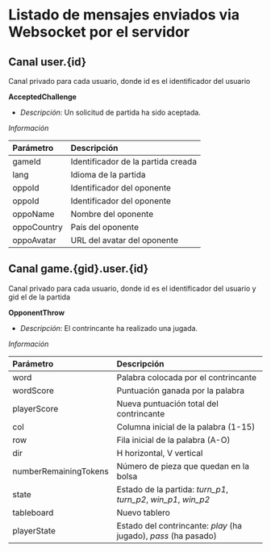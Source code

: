 # Listado de mensajes enviados via Websocket por el servidor

## Canal user.{id}

Canal privado para cada usuario, donde id es el identificador del usuario

**AcceptedChallenge**

- *Descripción*: Un solicitud de partida ha sido aceptada.

*Información*

|  Parámetro   |  Descripción  |
| :----------  | :------------ |
| gameId       | Identificador de la partida creada |
| lang         | Idioma de la partida |
| oppoId       | Identificador del oponente |
| oppoId       | Identificador del oponente |
| oppoName     | Nombre del oponente
| oppoCountry  | País del oponente |
| oppoAvatar   | URL del avatar del oponente  |


## Canal game.{gid}.user.{id}

Canal privado para cada usuario, donde id es el identificador del usuario y gid el de la partida

**OpponentThrow**

- *Descripción*: El contrincante ha realizado una jugada.

*Información*

|  Parámetro    |  Descripción  |
| :----------   | :------------ |
| word          | Palabra colocada por el contrincante |
| wordScore     | Puntuación ganada por la palabra |
| playerScore   | Nueva puntuación total del contrincante |
| col           | Columna inicial de la palabra (1-15) |
| row           | Fila inicial de la palabra (A-O) |
| dir           | H horizontal, V vertical |
| numberRemainingTokens  | Número de pieza que quedan en la bolsa |
| state         | Estado de la partida: *turn_p1*, *turn_p2*, *win_p1*, *win_p2* |
| tableboard    | Nuevo tablero |
| playerState   | Estado del contrincante: _play_ (ha jugado), _pass_ (ha pasado) |
